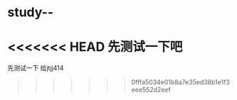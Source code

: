 # study--
<<<<<<< HEAD
先测试一下吧
=======
先测试一下
给jtjj414
>>>>>>> 0fffa5034e01b8a7e35ed38b1e1f3eee552d2eef
